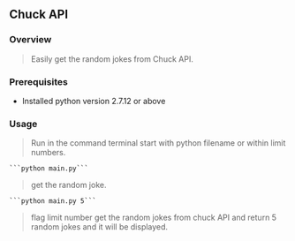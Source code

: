 ## Chuck API

### Overview

> Easily get the random jokes from Chuck API. 

### Prerequisites

- Installed python version 2.7.12 or above

### Usage 
 
> Run in the command terminal start with python filename or within limit numbers.

	```python main.py```
> get the random joke. 

	```python main.py 5```
> flag limit number get the random jokes from chuck API and return 5 random jokes and it will be displayed.


